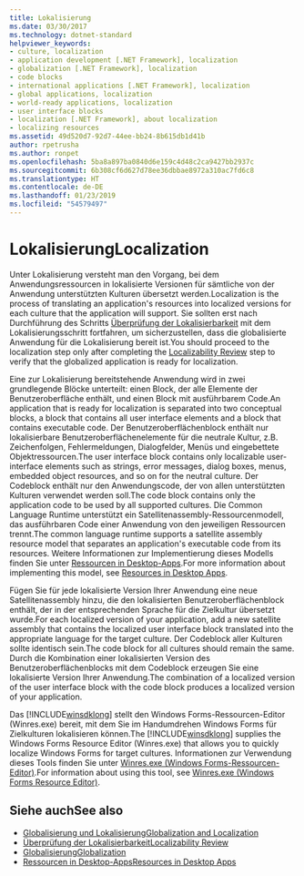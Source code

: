 ```yaml
---
title: Lokalisierung
ms.date: 03/30/2017
ms.technology: dotnet-standard
helpviewer_keywords:
- culture, localization
- application development [.NET Framework], localization
- globalization [.NET Framework], localization
- code blocks
- international applications [.NET Framework], localization
- global applications, localization
- world-ready applications, localization
- user interface blocks
- localization [.NET Framework], about localization
- localizing resources
ms.assetid: 49d520d7-92d7-44ee-bb24-8b615db1d41b
author: rpetrusha
ms.author: ronpet
ms.openlocfilehash: 5ba8a897ba0840d6e159c4d48c2ca9427bb2937c
ms.sourcegitcommit: 6b308cf6d627d78ee36dbbae8972a310ac7fd6c8
ms.translationtype: HT
ms.contentlocale: de-DE
ms.lasthandoff: 01/23/2019
ms.locfileid: "54579497"
---
```

# <a name="localization"></a><span data-ttu-id="1b0d6-102">Lokalisierung</span><span class="sxs-lookup"><span data-stu-id="1b0d6-102">Localization</span></span>
<span data-ttu-id="1b0d6-103">Unter Lokalisierung versteht man den Vorgang, bei dem Anwendungsressourcen in lokalisierte Versionen für sämtliche von der Anwendung unterstützten Kulturen übersetzt werden.</span><span class="sxs-lookup"><span data-stu-id="1b0d6-103">Localization is the process of translating an application's resources into localized versions for each culture that the application will support.</span></span> <span data-ttu-id="1b0d6-104">Sie sollten erst nach Durchführung des Schritts [Überprüfung der Lokalisierbarkeit](../../../docs/standard/globalization-localization/localizability-review.md) mit dem Lokalisierungsschritt fortfahren, um sicherzustellen, dass die globalisierte Anwendung für die Lokalisierung bereit ist.</span><span class="sxs-lookup"><span data-stu-id="1b0d6-104">You should proceed to the localization step only after completing the [Localizability Review](../../../docs/standard/globalization-localization/localizability-review.md) step to verify that the globalized application is ready for localization.</span></span>  
  
 <span data-ttu-id="1b0d6-105">Eine zur Lokalisierung bereitstehende Anwendung wird in zwei grundlegende Blöcke unterteilt: einen Block, der alle Elemente der Benutzeroberfläche enthält, und einen Block mit ausführbarem Code.</span><span class="sxs-lookup"><span data-stu-id="1b0d6-105">An application that is ready for localization is separated into two conceptual blocks, a block that contains all user interface elements and a block that contains executable code.</span></span> <span data-ttu-id="1b0d6-106">Der Benutzeroberflächenblock enthält nur lokalisierbare Benutzeroberflächenelemente für die neutrale Kultur, z.B. Zeichenfolgen, Fehlermeldungen, Dialogfelder, Menüs und eingebettete Objektressourcen.</span><span class="sxs-lookup"><span data-stu-id="1b0d6-106">The user interface block contains only localizable user-interface elements such as strings, error messages, dialog boxes, menus, embedded object resources, and so on for the neutral culture.</span></span> <span data-ttu-id="1b0d6-107">Der Codeblock enthält nur den Anwendungscode, der von allen unterstützten Kulturen verwendet werden soll.</span><span class="sxs-lookup"><span data-stu-id="1b0d6-107">The code block contains only the application code to be used by all supported cultures.</span></span> <span data-ttu-id="1b0d6-108">Die Common Language Runtime unterstützt ein Satellitenassembly-Ressourcenmodell, das ausführbaren Code einer Anwendung von den jeweiligen Ressourcen trennt.</span><span class="sxs-lookup"><span data-stu-id="1b0d6-108">The common language runtime supports a satellite assembly resource model that separates an application's executable code from its resources.</span></span> <span data-ttu-id="1b0d6-109">Weitere Informationen zur Implementierung dieses Modells finden Sie unter [Ressourcen in Desktop-Apps](../../../docs/framework/resources/index.md).</span><span class="sxs-lookup"><span data-stu-id="1b0d6-109">For more information about implementing this model, see [Resources in Desktop Apps](../../../docs/framework/resources/index.md).</span></span>  
  
 <span data-ttu-id="1b0d6-110">Fügen Sie für jede lokalisierte Version Ihrer Anwendung eine neue Satellitenassembly hinzu, die den lokalisierten Benutzeroberflächenblock enthält, der in der entsprechenden Sprache für die Zielkultur übersetzt wurde.</span><span class="sxs-lookup"><span data-stu-id="1b0d6-110">For each localized version of your application, add a new satellite assembly that contains the localized user interface block translated into the appropriate language for the target culture.</span></span> <span data-ttu-id="1b0d6-111">Der Codeblock aller Kulturen sollte identisch sein.</span><span class="sxs-lookup"><span data-stu-id="1b0d6-111">The code block for all cultures should remain the same.</span></span> <span data-ttu-id="1b0d6-112">Durch die Kombination einer lokalisierten Version des Benutzeroberflächenblocks mit dem Codeblock erzeugen Sie eine lokalisierte Version Ihrer Anwendung.</span><span class="sxs-lookup"><span data-stu-id="1b0d6-112">The combination of a localized version of the user interface block with the code block produces a localized version of your application.</span></span>  
  
 <span data-ttu-id="1b0d6-113">Das [!INCLUDE[winsdklong](../../../includes/winsdklong-md.md)] stellt den Windows Forms-Ressourcen-Editor (Winres.exe) bereit, mit dem Sie im Handumdrehen Windows Forms für Zielkulturen lokalisieren können.</span><span class="sxs-lookup"><span data-stu-id="1b0d6-113">The [!INCLUDE[winsdklong](../../../includes/winsdklong-md.md)] supplies the Windows Forms Resource Editor (Winres.exe) that allows you to quickly localize Windows Forms for target cultures.</span></span> <span data-ttu-id="1b0d6-114">Informationen zur Verwendung dieses Tools finden Sie unter [Winres.exe (Windows Forms-Ressourcen-Editor)](../../../docs/framework/tools/winres-exe-windows-forms-resource-editor.md).</span><span class="sxs-lookup"><span data-stu-id="1b0d6-114">For information about using this tool, see [Winres.exe (Windows Forms Resource Editor)](../../../docs/framework/tools/winres-exe-windows-forms-resource-editor.md).</span></span>  
  
## <a name="see-also"></a><span data-ttu-id="1b0d6-115">Siehe auch</span><span class="sxs-lookup"><span data-stu-id="1b0d6-115">See also</span></span>

- [<span data-ttu-id="1b0d6-116">Globalisierung und Lokalisierung</span><span class="sxs-lookup"><span data-stu-id="1b0d6-116">Globalization and Localization</span></span>](../../../docs/standard/globalization-localization/index.md)
- [<span data-ttu-id="1b0d6-117">Überprüfung der Lokalisierbarkeit</span><span class="sxs-lookup"><span data-stu-id="1b0d6-117">Localizability Review</span></span>](../../../docs/standard/globalization-localization/localizability-review.md)
- [<span data-ttu-id="1b0d6-118">Globalisierung</span><span class="sxs-lookup"><span data-stu-id="1b0d6-118">Globalization</span></span>](../../../docs/standard/globalization-localization/globalization.md)
- [<span data-ttu-id="1b0d6-119">Ressourcen in Desktop-Apps</span><span class="sxs-lookup"><span data-stu-id="1b0d6-119">Resources in Desktop Apps</span></span>](../../../docs/framework/resources/index.md)
